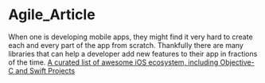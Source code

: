 # Agile_Article


When one is developing mobile apps, they might find it very hard to create each
and every part of the app from scratch. Thankfully there are many libraries that
can help a developer add new features to their app in fractions of the time. 
[A curated list of awesome iOS ecosystem, including Objective-C and Swift Projects](https://github.com/vsouza/awesome-ios)
